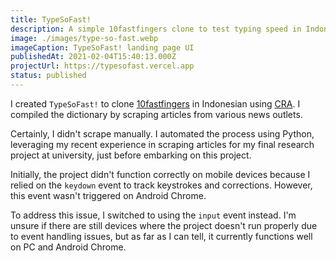 ```yaml
---
title: TypeSoFast!
description: A simple 10fastfingers clone to test typing speed in Indonesian
image: ./images/type-so-fast.webp
imageCaption: TypeSoFast! landing page UI
publishedAt: 2021-02-04T15:40:13.000Z
projectUrl: https://typesofast.vercel.app
status: published
---
```


I created `TypeSoFast!` to clone [10fastfingers](https://10fastfingers.com/) in Indonesian using [CRA](https://create-react-app.dev/). I compiled the dictionary by scraping articles from various news outlets.

Certainly, I didn't scrape manually. I automated the process using Python, leveraging my recent experience in scraping articles for my final research project at university, just before embarking on this project.

Initially, the project didn't function correctly on mobile devices because I relied on the `keydown` event to track keystrokes and corrections. However, this event wasn't triggered on Android Chrome.

To address this issue, I switched to using the `input` event instead. I'm unsure if there are still devices where the project doesn't run properly due to event handling issues, but as far as I can tell, it currently functions well on PC and Android Chrome.
